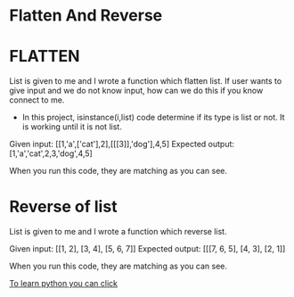 # Flatten And Reverse
# FLATTEN

List is given to me and I wrote a function which flatten list. If user wants to give input and we do not know input, how can we do this if you know connect to me.

- In this project, isinstance(i,list) code determine if its type is list or not. It is working until it is not list.

Given input: [[1,'a',['cat'],2],[[[3]],'dog'],4,5] 
Expected output: [1,'a','cat',2,3,'dog',4,5]

When you run this code, they are matching as you can see.

# Reverse of list

List is given to me and I wrote a function which reverse list.

Given input: [[1, 2], [3, 4], [5, 6, 7]]
Expected output: [[[7, 6, 5], [4, 3], [2, 1]]

When you run this code, they are matching as you can see.

[To learn python you can click](https://app.patika.dev)
